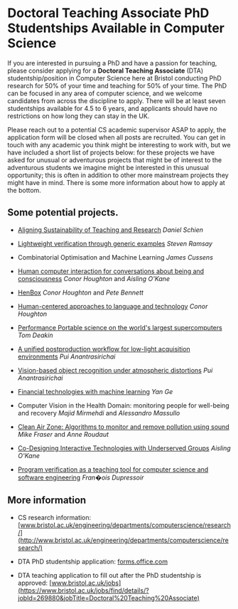 # Doctoral Teaching Associate PhD Studentships Available in Computer Science

If you are interested in pursuing a PhD and have a passion for
teaching, please consider applying for a **Doctoral Teaching Associate**
(DTA) studentship/position in Computer Science here at Bristol
conducting PhD research for 50% of your time and teaching for 50% of
your time. The PhD can be focused in any area of computer science, and
we welcome candidates from across the discipline to apply. There will
be at least seven studentships available for 4.5 to 6 years, and
applicants should have no restrictions on how long they can stay in
the UK.

Please reach out to a potential CS academic supervisor ASAP to apply,
the application form will be closed when all posts are recruited. You
can get in touch with any academic you think might be interesting to
work with, but we have included a short list of projects below: for
these projects we have asked for unusual or adventurous projects that
might be of interest to the adventurous students we imagine might be
interested in this unusual opportunity; this is often in addition to
other more mainstream projects they might have in mind. There is some
more information about how to apply at the bottom.

## Some potential projects.

* [Aligning Sustainability of Teaching and Research](./2022_DTA/DanSchien_Aligning.html) _Daniel Schien_

* [Lightweight verification through generic examples](./2022_DTA/StevenRamsay_Lightweight.html) _Steven Ramsay_

* Combinatorial Optimisation and Machine Learning _James Cussens_

* [Human computer interaction for conversations about being and consciousness](./2022_DTA/ConorHoughton_Human.html) _Conor Houghton_ and _Aisling O'Kane_

* [HenBox](./2022_DTA/ConorHoughton_Hen.html) _Conor Houghton_ and _Pete Bennett_

* [Human-centered approaches to language and technology](./2022_DTA/ConorHoughton_HumanCentered.html) _Conor Houghton_

* [Performance Portable science on the world's largest supercomputers](./2022_DTA/TomDeakin_Performance.html) _Tom Deakin_

* [A unified postproduction workflow for low-light acquisition environments](./2022_DTA/PuiAnantrasirichai_A.html) _Pui Anantrasirichai_

* [Vision-based object recognition under atmospheric distortions](./2022_DTA/PuiAnantrasirichai_Vision.html) _Pui Anantrasirichai_

* [Financial technologies with machine learning](./2022_DTA/YanGe_Financial.html) _Yan Ge_

* Computer Vision in the Health Domain: monitoring people for well-being and recovery _Majid Mirmehdi_ and _Alessandro Massullo_

* [Clean Air Zone: Algorithms to monitor and remove pollution using sound](./2022_DTA/MikeFraser_Clean.html) _Mike Fraser_ and _Anne Roudaut_

* [Co-Designing Interactive Technologies with Underserved Groups](./2022_DTA/AislingOKane_Co.html) _Aisling O'Kane_

* [Program verification as a teaching tool for computer science and software engineering](./2022_DTA/FrancoisDupressoir_Program.html) _Fran�ois Dupressoir_

## More information

* CS research information: [www.bristol.ac.uk/engineering/departments/computerscience/research/](http://www.bristol.ac.uk/engineering/departments/computerscience/research/)

* DTA PhD studentship application: [forms.office.com](https://forms.office.com/Pages/ResponsePage.aspx?id=MH_ksn3NTkql2rGM8aQVG3CvCq59JBtOu3Nesu9H03VURjVGMkZWSjQ5MU9MTzVFTllRNllBTFlSRy4u)

* DTA teaching application to fill out after the PhD studentship is approved: [www.bristol.ac.uk/jobs](https://www.bristol.ac.uk/jobs/find/details/?jobId=269880&jobTitle=Doctoral%20Teaching%20Associate)



